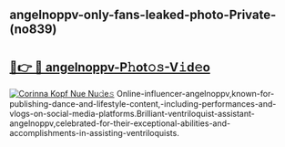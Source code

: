 ## angelnoppv-only-fans​-leaked-photo​-Private-(no839)


# <h2><a href="https://mediaupload.pro?title=angelnoppv&ref=git">🔗👉 🔴 angelnoppv-P𝚑ot𝚘𝚜-V𝚒d𝚎o</a></h2>

[![Corinna Kopf Nue Nu𝚍e𝚜](https://i.imgur.com/0qMVB7G.gif)](https://mediaupload.pro?title=angelnoppv&ref=git)
Online-influencer-angelnoppv,known-for-publishing-dance-and-lifestyle-content,-including-performances-and-vlogs-on-social-media-platforms.Brilliant-ventriloquist-assistant-angelnoppv,celebrated-for-their-exceptional-abilities-and-accomplishments-in-assisting-ventriloquists.  